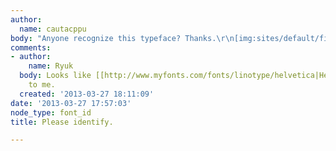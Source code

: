 ```yaml
---
author:
  name: cautacppu
body: "Anyone recognize this typeface? Thanks.\r\n[img:sites/default/files/old-images/Sample_3573.jpg]"
comments:
- author:
    name: Ryuk
  body: Looks like [[http://www.myfonts.com/fonts/linotype/helvetica|Helvetica Bold]]
    to me.
  created: '2013-03-27 18:11:09'
date: '2013-03-27 17:57:03'
node_type: font_id
title: Please identify.

---
```


